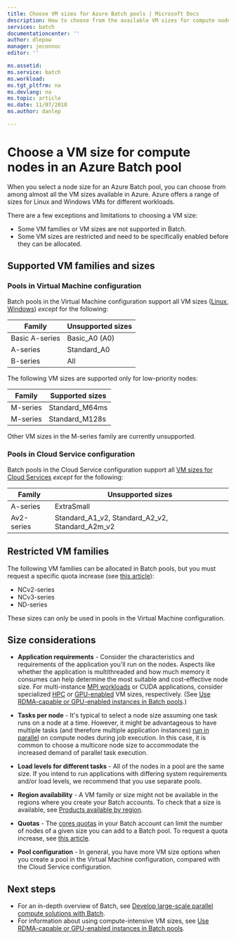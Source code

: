 ```yaml
---
title: Choose VM sizes for Azure Batch pools | Microsoft Docs
description: How to choose from the available VM sizes for compute nodes in Azure Batch pools
services: batch
documentationcenter: ''
author: dlepow
manager: jeconnoc
editor: ''

ms.assetid: 
ms.service: batch
ms.workload: 
ms.tgt_pltfrm: na
ms.devlang: na
ms.topic: article
ms.date: 11/07/2018
ms.author: danlep

---
```

# Choose a VM size for compute nodes in an Azure Batch pool

When you select a node size for an Azure Batch pool, you can choose from among almost all the VM sizes available in Azure. Azure offers a range of sizes for Linux and Windows VMs for different workloads. 

There are a few exceptions and limitations to choosing a VM size:
* Some VM families or VM sizes are not supported in Batch. 
* Some VM sizes are restricted and need to be specifically enabled before they can be allocated.


## Supported VM families and sizes

### Pools in Virtual Machine configuration

Batch pools in the Virtual Machine configuration support all VM sizes ([Linux](../virtual-machines/linux/sizes.md), [Windows](../virtual-machines/windows/sizes.md)) *except* for the following:

| Family  | Unsupported sizes  |
|---------|---------|
| Basic A-series | Basic_A0 (A0) |
| A-series | Standard_A0 |
| B-series | All |

The following VM sizes are supported only for low-priority nodes:

| Family  | Supported sizes  |
|---------|---------|
| M-series | Standard_M64ms |
| M-series | Standard_M128s |

Other VM sizes in the M-series family are currently unsupported.

### Pools in Cloud Service configuration

Batch pools in the Cloud Service configuration support all [VM sizes for Cloud Services](../cloud-services/cloud-services-sizes-specs.md) *except* for the following:

| Family  | Unsupported sizes  |
|---------|---------|
| A-series | ExtraSmall |
| Av2-series | Standard_A1_v2, Standard_A2_v2, Standard_A2m_v2 |

## Restricted VM families

The following VM families can be allocated in Batch pools, but you must request a specific quota increase (see [this article](batch-quota-limit.md#increase-a-quota)):
* NCv2-series
* NCv3-series
* ND-series

These sizes can only be used in pools in the Virtual Machine configuration.

## Size considerations

* **Application requirements** - Consider the characteristics and requirements of the application you'll run on the nodes. Aspects like whether the application is multithreaded and how much memory it consumes can help determine the most suitable and cost-effective node size. For multi-instance [MPI workloads](batch-mpi.md) or CUDA applications, consider specialized [HPC](../virtual-machines/linux/sizes-hpc.md) or [GPU-enabled](../virtual-machines/linux/sizes-gpu.md) VM sizes, respectively. (See [Use RDMA-capable or GPU-enabled instances in Batch pools](batch-pool-compute-intensive-sizes.md).) 

* **Tasks per node** - It's typical to select a node size assuming one task runs on a node at a time. However, it might be advantageous to have multiple tasks (and therefore multiple application instances) [run in parallel](batch-parallel-node-tasks.md) on compute nodes during job execution. In this case, it is common to choose a multicore node size to accommodate the increased demand of parallel task execution.

* **Load levels for different tasks** - All of the nodes in a pool are the same size. If you intend to run applications with differing system requirements and/or load levels, we recommend that you use separate pools. 

* **Region availability** - A VM family or size might not be available in the regions where you create your Batch accounts. To check that a size is available, see [Products available by region](https://azure.microsoft.com/regions/services/).

* **Quotas** - The [cores quotas](batch-quota-limit.md#resource-quotas) in your Batch account can limit the number of nodes of a given size you can add to a Batch pool. To request a quota increase, see [this article](batch-quota-limit.md#increase-a-quota). 

* **Pool configuration** - In general, you have more VM size options when you create a pool in the Virtual Machine configuration, compared with the Cloud Service configuration.

## Next steps

* For an in-depth overview of Batch, see [Develop large-scale parallel compute solutions with Batch](batch-api-basics.md).
* For information about using compute-intensive VM sizes, see [Use RDMA-capable or GPU-enabled instances in Batch pools](batch-pool-compute-intensive-sizes.md). 


